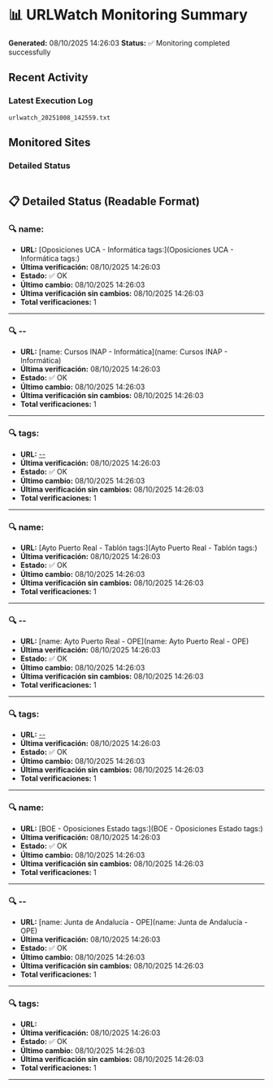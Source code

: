 # 📊 URLWatch Monitoring Summary

**Generated:** 08/10/2025 14:26:03
**Status:** ✅ Monitoring completed successfully

## Recent Activity

### Latest Execution Log
`urlwatch_20251008_142559.txt`

## Monitored Sites

### Detailed Status
```
```

## 📋 Detailed Status (Readable Format)

### 🔍 name:

- **URL:** [Oposiciones UCA - Informática	tags:](Oposiciones UCA - Informática	tags:)
- **Última verificación:** 08/10/2025 14:26:03
- **Estado:** ✅ OK
- **Último cambio:** 08/10/2025 14:26:03
- **Última verificación sin cambios:** 08/10/2025 14:26:03
- **Total verificaciones:** 1

---

### 🔍 --

- **URL:** [name: Cursos INAP - Informática](name: Cursos INAP - Informática)
- **Última verificación:** 08/10/2025 14:26:03
- **Estado:** ✅ OK
- **Último cambio:** 08/10/2025 14:26:03
- **Última verificación sin cambios:** 08/10/2025 14:26:03
- **Total verificaciones:** 1

---

### 🔍 tags:

- **URL:** [--](--)
- **Última verificación:** 08/10/2025 14:26:03
- **Estado:** ✅ OK
- **Último cambio:** 08/10/2025 14:26:03
- **Última verificación sin cambios:** 08/10/2025 14:26:03
- **Total verificaciones:** 1

---

### 🔍 name:

- **URL:** [Ayto Puerto Real - Tablón	tags:](Ayto Puerto Real - Tablón	tags:)
- **Última verificación:** 08/10/2025 14:26:03
- **Estado:** ✅ OK
- **Último cambio:** 08/10/2025 14:26:03
- **Última verificación sin cambios:** 08/10/2025 14:26:03
- **Total verificaciones:** 1

---

### 🔍 --

- **URL:** [name: Ayto Puerto Real - OPE](name: Ayto Puerto Real - OPE)
- **Última verificación:** 08/10/2025 14:26:03
- **Estado:** ✅ OK
- **Último cambio:** 08/10/2025 14:26:03
- **Última verificación sin cambios:** 08/10/2025 14:26:03
- **Total verificaciones:** 1

---

### 🔍 tags:

- **URL:** [--](--)
- **Última verificación:** 08/10/2025 14:26:03
- **Estado:** ✅ OK
- **Último cambio:** 08/10/2025 14:26:03
- **Última verificación sin cambios:** 08/10/2025 14:26:03
- **Total verificaciones:** 1

---

### 🔍 name:

- **URL:** [BOE - Oposiciones Estado	tags:](BOE - Oposiciones Estado	tags:)
- **Última verificación:** 08/10/2025 14:26:03
- **Estado:** ✅ OK
- **Último cambio:** 08/10/2025 14:26:03
- **Última verificación sin cambios:** 08/10/2025 14:26:03
- **Total verificaciones:** 1

---

### 🔍 --

- **URL:** [name: Junta de Andalucía - OPE](name: Junta de Andalucía - OPE)
- **Última verificación:** 08/10/2025 14:26:03
- **Estado:** ✅ OK
- **Último cambio:** 08/10/2025 14:26:03
- **Última verificación sin cambios:** 08/10/2025 14:26:03
- **Total verificaciones:** 1

---

### 🔍 tags:

- **URL:** []()
- **Última verificación:** 08/10/2025 14:26:03
- **Estado:** ✅ OK
- **Último cambio:** 08/10/2025 14:26:03
- **Última verificación sin cambios:** 08/10/2025 14:26:03
- **Total verificaciones:** 1

---


